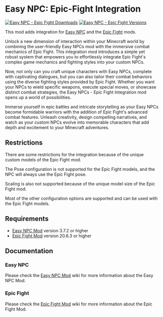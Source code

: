 # Easy NPC: Epic-Fight Integration

[![Easy NPC - Epic Fight Downloads](http://cf.way2muchnoise.eu/full_957625_downloads.svg)](https://www.curseforge.com/minecraft/mc-mods/easy-npc-epic-fight)
[![Easy NPC - Epic Fight Versions](http://cf.way2muchnoise.eu/versions/Minecraft_957625_all.svg)](https://www.curseforge.com/minecraft/mc-mods/easy-npc-epic-fight)

This mod adds integration for [Easy NPC][easy_npc] and the [Epic Fight][epic_fight] mods.

Unlock a new dimension of interaction within your Minecraft world by combining the user-friendly
Easy NPCs mod with the immersive combat mechanics of Epic Fight. This integration mod introduces a
simple yet robust system that empowers you to effortlessly integrate Epic Fight's complex game
mechanics and fighting styles into your custom NPCs.

Now, not only can you craft unique characters with Easy NPCs, complete with captivating dialogues,
but you can also tailor their combat behaviors using the diverse fighting styles provided by Epic
Fight. Whether you want your NPCs to wield specific weapons, execute special moves, or showcase
distinct combat strategies, the Easy NPCs - Epic Fight Integration mod opens up a world of
possibilities.

Immerse yourself in epic battles and intricate storytelling as your Easy NPCs become formidable
warriors with the addition of Epic Fight's advanced combat features. Unleash creativity, design
compelling narratives, and watch as your custom NPCs evolve into memorable characters that add depth
and excitement to your Minecraft adventures.

## Restrictions

There are some restrictions for the integration because of the unique custom models of the Epic
Fight mod.

The Pose configuration is not supported for the Epic Fight models, and the NPC will always use the
Epic Fight pose.

Scaling is also not supported because of the unique model size of the Epic Fight mod.

Most of the other configuration options are supported and can be used with the Epic Fight models.

## Requirements

- [Easy NPC Mod][easy_npc] version 3.7.2 or higher
- [Epic Fight Mod][epic_fight] version 20.6.3 or higher

## Documentation

### Easy NPC

Please check the [Easy NPC Mod][easy_npc_wiki] wiki for more information about the Easy NPC Mod.

### Epic Fight

Please check the [Epic Fight Mod][epic_fight_wiki] wiki for more information about the Epic Fight
Mod.

[easy_npc]: https://www.curseforge.com/minecraft/mc-mods/easy-npc

[easy_npc_wiki]: https://github.com/MarkusBordihn/BOs-Easy-NPC/wiki

[epic_fight]: https://www.curseforge.com/minecraft/mc-mods/epic-fight-mod

[epic_fight_wiki]: https://epicfight-docs.readthedocs.io/Guides/page1/
